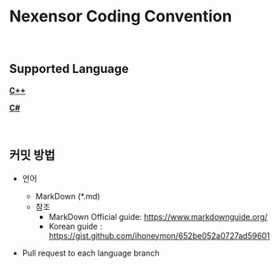 # Nexensor Coding Convention

<br/>

## Supported Language

[**C++**](Cplusplus/Cplusplus.md)

[**C#**](Csharp/Csharp.md)

<br/>

## 커밋 방법

- 언어
  - MarkDown (*.md)
  - 참조
    - MarkDown Official guide: <https://www.markdownguide.org/>
    - Korean guide : <https://gist.github.com/ihoneymon/652be052a0727ad59601>

- Pull request to each language branch

